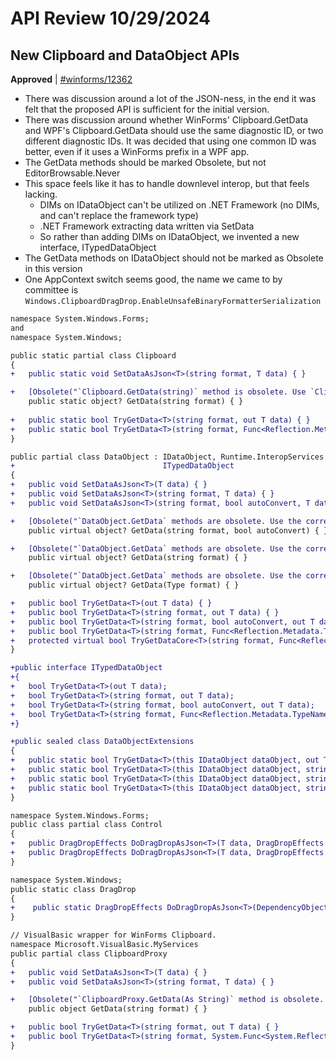 # API Review 10/29/2024

## New Clipboard and DataObject APIs

**Approved** | [#winforms/12362](https://github.com/dotnet/winforms/issues/12362#issuecomment-2445132495)

* There was discussion around a lot of the JSON-ness, in the end it was felt that the proposed API is sufficient for the initial version.
* There was discussion around whether WinForms' Clipboard.GetData and WPF's Clipboard.GetData should use the same diagnostic ID, or two different diagnostic IDs.  It was decided that using one common ID was better, even if it uses a WinForms prefix in a WPF app.
* The GetData methods should be marked Obsolete, but not EditorBrowsable.Never
* This space feels like it has to handle downlevel interop, but that feels lacking.
  * DIMs on IDataObject can't be utilized on .NET Framework (no DIMs, and can't replace the framework type)
  * .NET Framework extracting data written via SetData
  * So rather than adding DIMs on IDataObject, we invented a new interface, ITypedDataObject
* The GetData methods on IDataObject should not be marked as Obsolete in this version
* One AppContext switch seems good, the name we came to by committee is `Windows.ClipboardDragDrop.EnableUnsafeBinaryFormatterSerialization`

```diff
namespace System.Windows.Forms;
and 
namespace System.Windows;

public static partial class Clipboard
{
+   public static void SetDataAsJson<T>(string format, T data) { }

+   [Obsolete("`Clipboard.GetData(string)` method is obsolete. Use `Clipboard.TryGetData<T>` instead.", false, DiagnosticId = "WFDEV005", UrlFormat = "https://aka.ms/winforms-warnings/{0}")
    public static object? GetData(string format) { }
    
+   public static bool TryGetData<T>(string format, out T data) { }
+   public static bool TryGetData<T>(string format, Func<Reflection.Metadata.TypeName, Type> resolver, out T data) { }
}

public partial class DataObject : IDataObject, Runtime.InteropServices.ComTypes.IDataObject
+                                 ITypedDataObject
{
+   public void SetDataAsJson<T>(T data) { }
+   public void SetDataAsJson<T>(string format, T data) { }
+   public void SetDataAsJson<T>(string format, bool autoConvert, T data) { }

+   [Obsolete("`DataObject.GetData` methods are obsolete. Use the corresponding `DataObject.TryGetData<T>` instead.", false, DiagnosticId = "WFDEV005", UrlFormat = "https://aka.ms/winforms-warnings/{0}")]
    public virtual object? GetData(string format, bool autoConvert) { }

+   [Obsolete("`DataObject.GetData` methods are obsolete. Use the corresponding `DataObject.TryGetData<T>` instead.", false, DiagnosticId = "WFDEV005", UrlFormat = "https://aka.ms/winforms-warnings/{0}")]
    public virtual object? GetData(string format) { }

+   [Obsolete("`DataObject.GetData` methods are obsolete. Use the corresponding `DataObject.TryGetData<T>` instead.", false, DiagnosticId = "WFDEV005", UrlFormat = "https://aka.ms/winforms-warnings/{0}")]
    public virtual object? GetData(Type format) { }

+   public bool TryGetData<T>(out T data) { }
+   public bool TryGetData<T>(string format, out T data) { }
+   public bool TryGetData<T>(string format, bool autoConvert, out T data) { }
+   public bool TryGetData<T>(string format, Func<Reflection.Metadata.TypeName, Type> resolver, bool autoConvert, out T data) { }
+   protected virtual bool TryGetDataCore<T>(string format, Func<Reflection.Metadata.TypeName, Type> resolver, bool autoConvert, out T data) { }
}

+public interface ITypedDataObject
+{
+   bool TryGetData<T>(out T data);
+   bool TryGetData<T>(string format, out T data);
+   bool TryGetData<T>(string format, bool autoConvert, out T data);
+   bool TryGetData<T>(string format, Func<Reflection.Metadata.TypeName, Type> resolver, bool autoConvert, out T data);
+}

+public sealed class DataObjectExtensions
{
+   public static bool TryGetData<T>(this IDataObject dataObject, out T data);
+   public static bool TryGetData<T>(this IDataObject dataObject, string format, out T data);
+   public static bool TryGetData<T>(this IDataObject dataObject, string format, bool autoConvert, out T data);
+   public static bool TryGetData<T>(this IDataObject dataObject, string format, Func<Reflection.Metadata.TypeName, Type> resolver, bool autoConvert, out T data);
}
```

```diff
namespace System.Windows.Forms;
public class partial class Control
{
+   public DragDropEffects DoDragDropAsJson<T>(T data, DragDropEffects allowedEffects, Bitmap? dragImage, Point cursorOffset, bool useDefaultDragImage)
+   public DragDropEffects DoDragDropAsJson<T>(T data, DragDropEffects allowedEffects)
}
```

```diff
namespace System.Windows;
public static class DragDrop
{
+    public static DragDropEffects DoDragDropAsJson<T>(DependencyObject dragSource, T data, DragDropEffects allowedEffects)
}
```

```diff
// VisualBasic wrapper for WinForms Clipboard.
namespace Microsoft.VisualBasic.MyServices
public partial class ClipboardProxy
{
+   public void SetDataAsJson<T>(T data) { }
+   public void SetDataAsJson<T>(string format, T data) { }

+   [Obsolete("`ClipboardProxy.GetData(As String)` method is obsolete. Use `ClipboardProxy.TryGetData(Of T)` instead.", false, DiagnosticId = "WFDEV005", UrlFormat = "https://aka.ms/winforms-warnings/{0}")
    public object GetData(string format) { } 

+   public bool TryGetData<T>(string format, out T data) { }
+   public bool TryGetData<T>(string format, System.Func<System.Reflection.Metadata.TypeName, System.Type> resolver, out T data) { }
}
```
